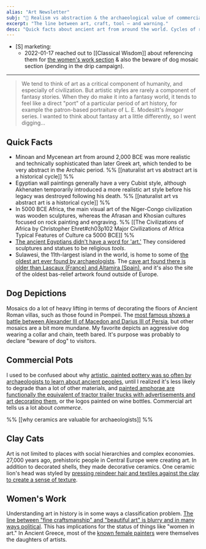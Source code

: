 ```yaml
---
alias: "Art Newsletter"  
subj: "📗 Realism vs abstraction & the archaeological value of commercial art"  
excerpt: "The line between art, craft, tool — and warning."   
desc: "Quick facts about ancient art from around the world. Cycles of realism & abstraction, and the archaeological value of commercial art."  
---
```


- [S] marketing:   
  -  2022-01-17 reached out to [[Classical Wisdom]] about referencing them for [the women's work section](https://twitter.com/EleanorKonik/status/1483103004760985606) & also the beware of dog mosaic section (pending in the drip campaign). 

- - -   

> We tend to think of art as a critical component of humanity, and especially of civilization. But artistic styles are rarely a component of fantasy stories. When they do make it into a fantasy world, it tends to feel like a direct "port" of a particular period of art history, for example the patron-based portraiture of L. E. Modesitt's _Imager_ series. I wanted to think about fantasy art a little differently, so I went digging...  

## Quick Facts  
   
- Minoan and Mycenean art from around 2,000 BCE was more realistic and technically sophisticated than later Greek art, which tended to be very abstract in the Archaic period.  %% [[naturalist art vs abstract art is a historical cycle]] %%  
- Egyptian wall paintings generally have a very Cubist style, although Akhenaten temporarily introduced a more realistic art style before his legacy was destroyed following his death. %% [[naturalist art vs abstract art is a historical cycle]] %%  
- In 5000 BCE Africa, the main visual art of the Niger-Congo civilization was wooden sculptures, whereas the Afrasan and Khosian cultures focused on rock painting and engraving. %% [[The Civilizations of Africa by Christopher Ehret#ch03p102 Major Civilizations of Africa Typical Features of Culture ca 5000 BCE]] %%  
- [The ancient Egyptians didn't have a word for 'art.'](https://www.artsy.net/article/artsy-editorial-egyptian-statues-broken-noses) They considered sculptures and statues to be religious _tools_.  
- Sulawesi, the 11th-largest island in the world, is home to some of [the oldest art ever found by archaeologists](https://www.atlasobscura.com/articles/itsy-bitsy-indonesian-rocks-are-rewriting-the-history-of-ancient-art). The [cave art found there is older than Lascaux (France) and Altamira (Spain)](https://www.npr.org/2019/12/11/786760790/44-000-year-old-indonesian-cave-painting-is-rewriting-the-history-of-art), and it's also the site of the oldest bas-relief artwork found outside of Europe.   

## Dog Depictions  

Mosaics do a lot of heavy lifting in terms of decorating the floors of Ancient Roman villas, such as those found in Pompeii. The [most famous shows a battle between Alexander III of Macedon and Darius III of Persia](https://classicalwisdom.com/culture/mosaics/the-pompeii-mosaics-a-rare-look-into-roman-life/), but other mosaics are a bit more mundane.  My favorite depicts an aggressive dog wearing a collar and chain, teeth bared. It's purpose was probably to declare "beware of dog" to visitors.   

## Commercial Pots  

I used to be confused about why [artistic, painted pottery was so often by archaeologists to learn about ancient peoples](https://twitter.com/Moudhy/status/1452745946807390219), until I realized it's less likely to degrade than a lot of other materials, and [painted amphorae are functionally the equivalent of tractor trailer trucks with advertisements and art decorating them](https://member.worldhistory.org/Amphora/), or the logos painted on wine bottles. Commercial art tells us a lot about _commerce_.   

%% [[why ceramics are valuable for archaeologists]] %%  

## Clay Cats  

Art is not limited to places with social hierarchies and complex economies. 27,000 years ago, prehistoric people in Central Europe were creating art. In addition to decorated shells, they made decorative ceramics. One ceramic lion's head was styled by [pressing reindeer hair and textiles against the clay to create a sense of texture](https://www.nbcnews.com/id/wbna31085915).   

## Women's Work  

Understanding art in history is in some ways a classification problem. [The line between "fine craftsmanship" and "beautiful art" is blurry and in many ways political](https://www.theguardian.com/artanddesign/2021/apr/14/women-take-the-floor-museum-of-fine-arts-boston-exhibition). This has implications for the status of things like "women in art." In Ancient Greece, most of the [known female painters](https://classicalwisdom.com/culture/painting/female-artists-of-ancient-greece-kora-anaxandra-irene-and-timarete/) were themselves the daughters of artists.   




